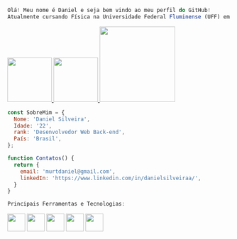 ```JavaScript
Olá! Meu nome é Daniel e seja bem vindo ao meu perfil do GitHub!
Atualmente cursando Física na Universidade Federal Fluminense (UFF) em Niterói/RJ e aprendendo a programar em Python!
```
<div>
<a href="https://github.com/DanielMurta">
<img height="100em" src="https://github-readme-stats.vercel.app/api/top-langs/?username=DanielMurta&layout=compact&langs_count=7&theme=transparent"/>
<img height="100em" src="https://github-readme-stats.vercel.app/api?username=DanielMurta&show_icons=true&theme=transparent&include_all_commits=true&count_private=true"/>
 
<img heigth="130em" width="170" src="https://user-images.githubusercontent.com/115833369/205317049-551e1b04-1e75-4ed4-adec-ee25c7cb4352.png"/>
</div>
 

```JavaScript
const SobreMim = {
  Nome: 'Daniel Silveira',
  Idade: '22',
  rank: 'Desenvolvedor Web Back-end',
  País: 'Brasil',
};

function Contatos() {
  return {
    email: 'murtdaniel@gmail.com',
    linkedIn: 'https://www.linkedin.com/in/danielsilveiraa/',
  }
}
```

```JavaScript
Principais Ferramentas e Tecnologias:
```
<div>
<img width="40" src="https://cdn.jsdelivr.net/gh/devicons/devicon/icons/git/git-original.svg" />  
<img width="40" src="https://cdn.jsdelivr.net/gh/devicons/devicon/icons/python/python-original.svg" />
<img width="40" src="https://cdn.jsdelivr.net/gh/devicons/devicon/icons/github/github-original.svg" />
<img width="40" src="https://cdn.jsdelivr.net/gh/devicons/devicon/icons/mysql/mysql-original.svg" />
<img width="40" src="https://cdn.jsdelivr.net/gh/devicons/devicon/icons/django/django-plain.svg" />
<div>
 

          
          
